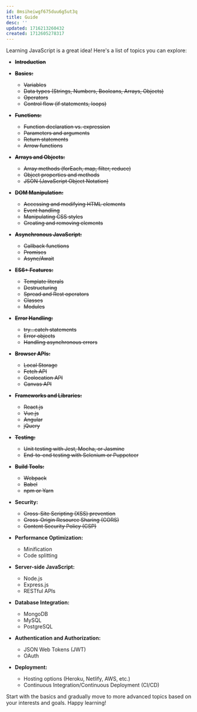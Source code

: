 ```yaml
---
id: 8msiheiwgf675duu6g5ut3q
title: Guide
desc: ''
updated: 1716213260432
created: 1712605278317
---
```


Learning JavaScript is a great idea! Here's a list of topics you can explore:

- ~~**Introduction**~~

- ~~**Basics:**~~
   - ~~Variables~~
   - ~~Data types (Strings, Numbers, Booleans, Arrays, Objects)~~
   - ~~Operators~~
   - ~~Control flow (if statements, loops)~~

- ~~**Functions:**~~
   - ~~Function declaration vs. expression~~
   - ~~Parameters and arguments~~
   - ~~Return statements~~
   - ~~Arrow functions~~

- ~~**Arrays and Objects:**~~
   - ~~Array methods (forEach, map, filter, reduce)~~
   - ~~Object properties and methods~~
   - ~~JSON (JavaScript Object Notation)~~

- ~~**DOM Manipulation:**~~
   - ~~Accessing and modifying HTML elements~~
   - ~~Event handling~~
   - ~~Manipulating CSS styles~~
   - ~~Creating and removing elements~~

- ~~**Asynchronous JavaScript:**~~
   - ~~Callback functions~~
   - ~~Promises~~
   - ~~Async/Await~~

- ~~**ES6+ Features:**~~
   - ~~Template literals~~
   - ~~Destructuring~~
   - ~~Spread and Rest operators~~
   - ~~Classes~~
   - ~~Modules~~

- ~~**Error Handling:**~~
   - ~~try...catch statements~~
   - ~~Error objects~~
   - ~~Handling asynchronous errors~~

- ~~**Browser APIs:**~~
   - ~~Local Storage~~
   - ~~Fetch API~~
   - ~~Geolocation API~~
   - ~~Canvas API~~

- ~~**Frameworks and Libraries:**~~
   - ~~React.js~~
   - ~~Vue.js~~
   - ~~Angular~~
   - ~~jQuery~~

- ~~**Testing:**~~
   - ~~Unit testing with Jest, Mocha, or Jasmine~~
   - ~~End-to-end testing with Selenium or Puppeteer~~

- ~~**Build Tools:**~~
    - ~~Webpack~~
    - ~~Babel~~
    - ~~npm or Yarn~~

- **Security:**
    - ~~Cross-Site Scripting (XSS) prevention~~
    - ~~Cross-Origin Resource Sharing (CORS)~~
    - ~~Content Security Policy (CSP)~~

- **Performance Optimization:**
    - Minification
    - Code splitting

- **Server-side JavaScript:**
    - Node.js
    - Express.js
    - RESTful APIs

- **Database Integration:**
    - MongoDB
    - MySQL
    - PostgreSQL

- **Authentication and Authorization:**
    - JSON Web Tokens (JWT)
    - OAuth

- **Deployment:**
    - Hosting options (Heroku, Netlify, AWS, etc.)
    - Continuous Integration/Continuous Deployment (CI/CD)

Start with the basics and gradually move to more advanced topics based on your interests and goals. Happy learning!